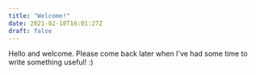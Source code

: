 ```yaml
---
title: "Welcome!"
date: 2021-02-18T16:01:27Z
draft: false
---
```


Hello and welcome. Please come back later when I've had some time to write something useful! :)